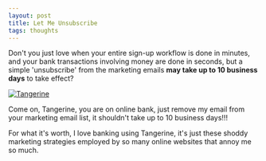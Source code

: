 ```yaml
---
layout: post
title: Let Me Unsubscribe
tags: thoughts
---
```


Don't you just love when your entire sign-up workflow is done in minutes, and your bank transactions involving money are done in seconds, but a simple 'unsubscribe' from the marketing emails **may take up to 10 business days** to take effect?

<div class="random centered">
  <a target="_blank" href="{{site.images}}/tangerine.png">
    <img src="{{site.images}}/tangerine.png" alt="Tangerine">
  </a>
</div>

Come on, Tangerine, you are on online bank, just remove my email from your marketing email list, it shouldn't take up to 10 business days!!!

For what it's worth, I love banking using Tangerine, it's just these shoddy marketing strategies employed by so many online websites that annoy me so much. 

